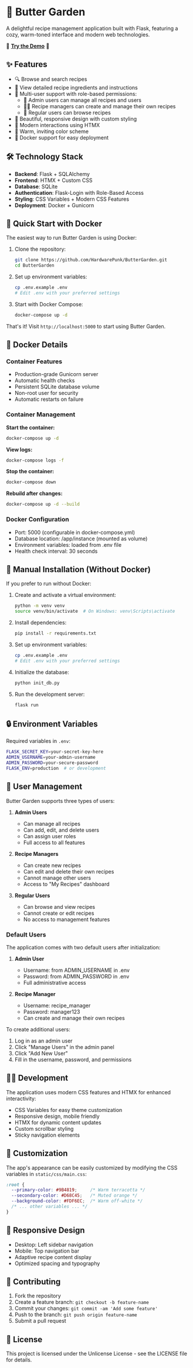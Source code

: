 # 🧁 Butter Garden

A delightful recipe management application built with Flask, featuring a cozy, warm-toned interface and modern web technologies.

🌟 **[Try the Demo](https://garden.hex.lgbt)** 🌟

## ✨ Features

- 🔍 Browse and search recipes
- 📝 View detailed recipe ingredients and instructions
- 👥 Multi-user support with role-based permissions:
  - 👑 Admin users can manage all recipes and users
  - 👩‍🍳 Recipe managers can create and manage their own recipes
  - 👀 Regular users can browse recipes
- 🎨 Beautiful, responsive design with custom styling
- 🚀 Modern interactions using HTMX
- 🌙 Warm, inviting color scheme
- 🐳 Docker support for easy deployment

## 🛠️ Technology Stack

- **Backend**: Flask + SQLAlchemy
- **Frontend**: HTMX + Custom CSS
- **Database**: SQLite
- **Authentication**: Flask-Login with Role-Based Access
- **Styling**: CSS Variables + Modern CSS Features
- **Deployment**: Docker + Gunicorn

## 🚀 Quick Start with Docker

The easiest way to run Butter Garden is using Docker:

1. Clone the repository:
   ```bash
   git clone https://github.com/HardwarePunk/ButterGarden.git
   cd ButterGarden
   ```

2. Set up environment variables:
   ```bash
   cp .env.example .env
   # Edit .env with your preferred settings
   ```

3. Start with Docker Compose:
   ```bash
   docker-compose up -d
   ```

That's it! Visit `http://localhost:5000` to start using Butter Garden.

## 🐳 Docker Details

### Container Features
- Production-grade Gunicorn server
- Automatic health checks
- Persistent SQLite database volume
- Non-root user for security
- Automatic restarts on failure

### Container Management

**Start the container:**
```bash
docker-compose up -d
```

**View logs:**
```bash
docker-compose logs -f
```

**Stop the container:**
```bash
docker-compose down
```

**Rebuild after changes:**
```bash
docker-compose up -d --build
```

### Docker Configuration
- Port: 5000 (configurable in docker-compose.yml)
- Database location: /app/instance (mounted as volume)
- Environment variables: loaded from .env file
- Health check interval: 30 seconds

## 📝 Manual Installation (Without Docker)

If you prefer to run without Docker:

1. Create and activate a virtual environment:
   ```bash
   python -m venv venv
   source venv/bin/activate  # On Windows: venv\Scripts\activate
   ```

2. Install dependencies:
   ```bash
   pip install -r requirements.txt
   ```

3. Set up environment variables:
   ```bash
   cp .env.example .env
   # Edit .env with your preferred settings
   ```

4. Initialize the database:
   ```bash
   python init_db.py
   ```

5. Run the development server:
   ```bash
   flask run
   ```

## 🔒 Environment Variables

Required variables in `.env`:
```bash
FLASK_SECRET_KEY=your-secret-key-here
ADMIN_USERNAME=your-admin-username
ADMIN_PASSWORD=your-secure-password
FLASK_ENV=production  # or development
```

## 👥 User Management

Butter Garden supports three types of users:

1. **Admin Users**
   - Can manage all recipes
   - Can add, edit, and delete users
   - Can assign user roles
   - Full access to all features

2. **Recipe Managers**
   - Can create new recipes
   - Can edit and delete their own recipes
   - Cannot manage other users
   - Access to "My Recipes" dashboard

3. **Regular Users**
   - Can browse and view recipes
   - Cannot create or edit recipes
   - No access to management features

### Default Users

The application comes with two default users after initialization:

1. **Admin User**
   - Username: from ADMIN_USERNAME in .env
   - Password: from ADMIN_PASSWORD in .env
   - Full administrative access

2. **Recipe Manager**
   - Username: recipe_manager
   - Password: manager123
   - Can create and manage their own recipes

To create additional users:
1. Log in as an admin user
2. Click "Manage Users" in the admin panel
3. Click "Add New User"
4. Fill in the username, password, and permissions

## 👩‍💻 Development

The application uses modern CSS features and HTMX for enhanced interactivity:
- CSS Variables for easy theme customization
- Responsive design, mobile friendly
- HTMX for dynamic content updates
- Custom scrollbar styling
- Sticky navigation elements

## 🎨 Customization

The app's appearance can be easily customized by modifying the CSS variables in `static/css/main.css`:

```css
:root {
  --primary-color: #9B4819;     /* Warm terracotta */
  --secondary-color: #D68C45;   /* Muted orange */
  --background-color: #FDF6EC;  /* Warm off-white */
  /* ... other variables ... */
}
```

## 📱 Responsive Design

- Desktop: Left sidebar navigation
- Mobile: Top navigation bar
- Adaptive recipe content display
- Optimized spacing and typography

## 🤝 Contributing

1. Fork the repository
2. Create a feature branch: `git checkout -b feature-name`
3. Commit your changes: `git commit -am 'Add some feature'`
4. Push to the branch: `git push origin feature-name`
5. Submit a pull request

## 📝 License

This project is licensed under the Unlicense License - see the LICENSE file for details.
